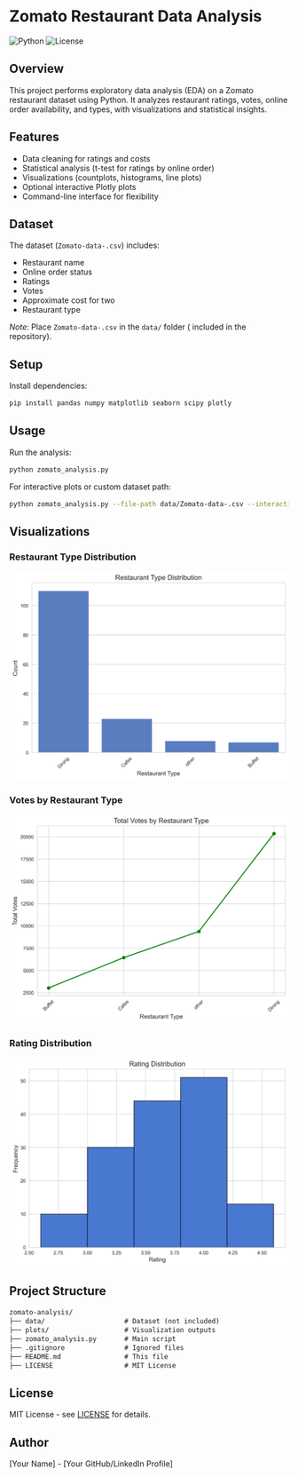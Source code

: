 # Zomato Restaurant Data Analysis

![Python](https://img.shields.io/badge/Python-3.8+-blue.svg)
![License](https://img.shields.io/badge/License-MIT-green.svg)

## Overview
This project performs exploratory data analysis (EDA) on a Zomato restaurant dataset using Python. It analyzes restaurant ratings, votes, online order availability, and types, with visualizations and statistical insights.

## Features
- Data cleaning for ratings and costs
- Statistical analysis (t-test for ratings by online order)
- Visualizations (countplots, histograms, line plots)
- Optional interactive Plotly plots
- Command-line interface for flexibility

## Dataset
The dataset (`Zomato-data-.csv`) includes:
- Restaurant name
- Online order status
- Ratings
- Votes
- Approximate cost for two
- Restaurant type

*Note*: Place `Zomato-data-.csv` in the `data/` folder ( included in the repository).

## Setup
Install dependencies:
```bash
pip install pandas numpy matplotlib seaborn scipy plotly
```

## Usage
Run the analysis:
```bash
python zomato_analysis.py
```
For interactive plots or custom dataset path:
```bash
python zomato_analysis.py --file-path data/Zomato-data-.csv --interactive
```

## Visualizations
### Restaurant Type Distribution
![Restaurant Type Count](plots/restaurant_type_count.png)

### Votes by Restaurant Type
![Votes by Type](plots/votes_by_restaurant_type.png)

### Rating Distribution
![Rating Histogram](plots/rating_histogram.png)

## Project Structure
```
zomato-analysis/
├── data/                    # Dataset (not included)
├── plots/                   # Visualization outputs
├── zomato_analysis.py       # Main script
├── .gitignore               # Ignored files
├── README.md                # This file
├── LICENSE                  # MIT License
```

## License
MIT License - see [LICENSE](LICENSE) for details.

## Author
[Your Name] - [Your GitHub/LinkedIn Profile]

